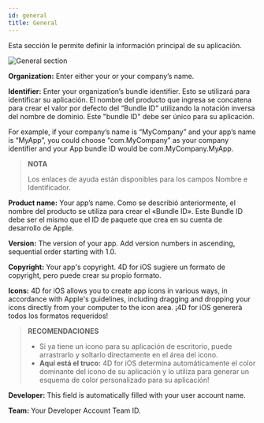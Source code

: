 ```yaml
---
id: general
title: General
---
```


Esta sección le permite definir la información principal de su aplicación.

![General section](assets/en/project-editor/General-section-4D-for-iOS.png)

**Organization:** Enter either your or your company’s name.

**Identifier:** Enter your organization’s bundle identifier. Esto se utilizará para identificar su aplicación. El nombre del producto que ingresa se concatena para crear el valor por defecto del “Bundle ID” utilizando la notación inversa del nombre de dominio. Este "bundle ID" debe ser único para su aplicación.

For example, if your company’s name is “MyCompany” and your app’s name is “MyApp”, you could choose “com.MyCompany” as your company identifier and your App bundle ID would be com.MyCompany.MyApp.

> **NOTA**
> 
> Los enlaces de ayuda están disponibles para los campos Nombre e Identificador.


**Product name:** Your app’s name. Como se describió anteriormente, el nombre del producto se utiliza para crear el «Bundle ID». Este Bundle ID debe ser el mismo que el ID de paquete que crea en su cuenta de desarrollo de Apple.

**Version:** The version of your app. Add version numbers in ascending, sequential order starting with 1.0.

**Copyright:** Your app's copyright. 4D for iOS sugiere un formato de copyright, pero puede crear su propio formato.

**Icons:** 4D for iOS allows you to create app icons in various ways, in accordance with  Apple's guidelines, including dragging and dropping your icons directly from your computer to the icon area. ¡4D for iOS genererà todos los formatos requeridos!

> **RECOMENDACIONES**
> 
> * Si ya tiene un icono para su aplicación de escritorio, puede arrastrarlo y soltarlo directamente en el área del icono.
> * **Aquí está el truco:** 4D for iOS determina automáticamente el color dominante del icono de su aplicación y lo utiliza para generar un esquema de color personalizado para su aplicación!

**Developer:** This field is automatically filled with your user account name.

**Team:** Your Developer Account Team ID.
